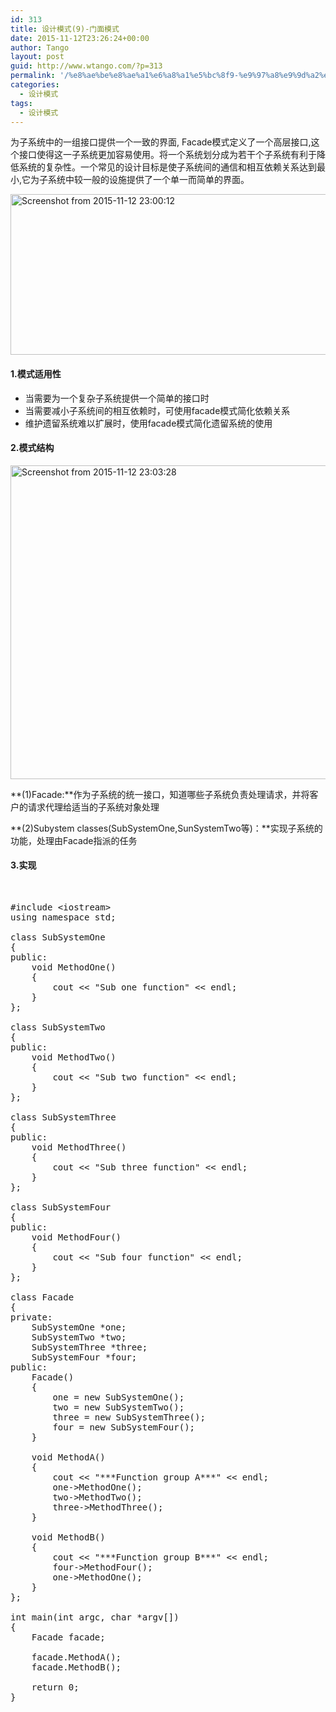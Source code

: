```yaml
---
id: 313
title: 设计模式(9)-门面模式
date: 2015-11-12T23:26:24+00:00
author: Tango
layout: post
guid: http://www.wtango.com/?p=313
permalink: '/%e8%ae%be%e8%ae%a1%e6%a8%a1%e5%bc%8f9-%e9%97%a8%e9%9d%a2%e6%a8%a1%e5%bc%8f/'
categories:
  - 设计模式
tags:
  - 设计模式
---
```

为子系统中的一组接口提供一个一致的界面, Facade模式定义了一个高层接口,这个接口使得这一子系统更加容易使用。将一个系统划分成为若干个子系统有利于降低系统的复杂性。一个常见的设计目标是使子系统间的通信和相互依赖关系达到最小,它为子系统中较一般的设施提供了一个单一而简单的界面。

<!--more-->

[<img class="aligncenter size-full wp-image-314" src="http://www.wtango.com/wp-content/uploads/2015/11/Screenshot-from-2015-11-12-230012.png" alt="Screenshot from 2015-11-12 23:00:12" width="673" height="257" srcset="http://www.wtango.com/wp-content/uploads/2015/11/Screenshot-from-2015-11-12-230012.png 673w, http://www.wtango.com/wp-content/uploads/2015/11/Screenshot-from-2015-11-12-230012-300x115.png 300w" sizes="(max-width: 673px) 100vw, 673px" />](http://www.wtango.com/wp-content/uploads/2015/11/Screenshot-from-2015-11-12-230012.png)

#### 1.模式适用性

  * 当需要为一个复杂子系统提供一个简单的接口时
  * 当需要减小子系统间的相互依赖时，可使用facade模式简化依赖关系
  * 维护遗留系统难以扩展时，使用facade模式简化遗留系统的使用

#### 2.模式结构

[<img class="aligncenter size-full wp-image-315" src="http://www.wtango.com/wp-content/uploads/2015/11/Screenshot-from-2015-11-12-230328.png" alt="Screenshot from 2015-11-12 23:03:28" width="827" height="502" srcset="http://www.wtango.com/wp-content/uploads/2015/11/Screenshot-from-2015-11-12-230328.png 827w, http://www.wtango.com/wp-content/uploads/2015/11/Screenshot-from-2015-11-12-230328-300x182.png 300w" sizes="(max-width: 827px) 100vw, 827px" />](http://www.wtango.com/wp-content/uploads/2015/11/Screenshot-from-2015-11-12-230328.png)

**(1)Facade:**作为子系统的统一接口，知道哪些子系统负责处理请求，并将客户的请求代理给适当的子系统对象处理

**(2)Subystem classes(SubSystemOne,SunSystemTwo等)：**实现子系统的功能，处理由Facade指派的任务

#### 3.实现

&nbsp;

<pre class="brush: cpp; title: ; notranslate" title="">#include &lt;iostream&gt;
using namespace std;

class SubSystemOne
{
public:
	void MethodOne()
	{
		cout &lt;&lt; "Sub one function" &lt;&lt; endl;
	}
};

class SubSystemTwo
{
public:
	void MethodTwo()
	{
		cout &lt;&lt; "Sub two function" &lt;&lt; endl;
	}
};

class SubSystemThree
{
public:
	void MethodThree()
	{
		cout &lt;&lt; "Sub three function" &lt;&lt; endl;
	}
};

class SubSystemFour
{
public:
	void MethodFour()
	{
		cout &lt;&lt; "Sub four function" &lt;&lt; endl;
	}
};

class Facade
{
private:
	SubSystemOne *one;
	SubSystemTwo *two;
	SubSystemThree *three;
	SubSystemFour *four;
public:
	Facade()
	{
		one = new SubSystemOne();
		two = new SubSystemTwo();
		three = new SubSystemThree();
		four = new SubSystemFour();
	}

	void MethodA()
	{
		cout &lt;&lt; "***Function group A***" &lt;&lt; endl;
		one-&gt;MethodOne();
		two-&gt;MethodTwo();
		three-&gt;MethodThree();
	}

	void MethodB()
	{
		cout &lt;&lt; "***Function group B***" &lt;&lt; endl;
		four-&gt;MethodFour();
		one-&gt;MethodOne();
	}
};

int main(int argc, char *argv[])
{
	Facade facade;

	facade.MethodA();
	facade.MethodB();

	return 0;
}
</pre>